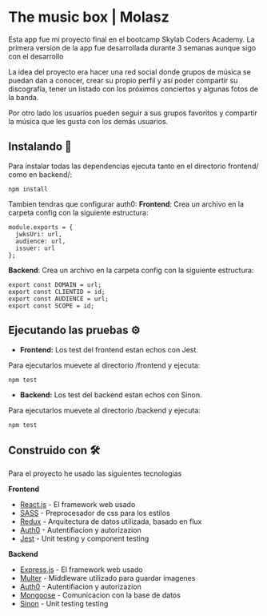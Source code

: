 # The music box | Molasz

Esta app fue mi proyecto final en el bootcamp Skylab Coders Academy. La primera version de la app fue desarrollada durante 3 semanas aunque sigo con el desarrollo

La idea del proyecto era hacer una red social donde grupos de música se puedan dan a conocer, crear su propio perfil y así poder compartir su discografía, tener un listado con los próximos conciertos y algunas fotos de la banda.

Por otro lado los usuarios pueden seguir a sus grupos favoritos y compartir la música que les gusta con los demás usuarios.

## Instalando 🔧

Para instalar todas las dependencias ejecuta tanto en el directorio frontend/ como en backend/:

```
npm install
```

Tambien tendras que configurar auth0:
**Frontend**: Crea un archivo en la carpeta config con la siguiente estructura:

```
module.exports = {
  jwksUri: url,
  audience: url,
  issuer: url
};
```

**Backend**: Crea un archivo en la carpeta config con la siguiente estructura:

```
export const DOMAIN = url;
export const CLIENTID = id;
export const AUDIENCE = url;
export const SCOPE = id;

```

## Ejecutando las pruebas ⚙️

- **Frontend:** Los test del frontend estan echos con Jest.

Para ejecutarlos muevete al directorio /frontend y ejecuta:

```
npm test
```

- **Backend:** Los test del backend estan echos con Sinon.

Para ejecutarlos muevete al directorio /backend y ejecuta:

```
npm test
```

## Construido con 🛠️

Para el proyecto he usado las siguientes tecnologias

**Frontend**

- [React.js](http://www.reactjs.org) - El framework web usado
- [SASS](https://sass-lang.com/) - Preprocesador de css para los estilos
- [Redux](https://redux.js.org/) - Arquitectura de datos utilizada, basado en flux
- [Auth0](https://auth0.com/) - Autentifiacion y autorizazion
- [Jest](https://jestjs.io/) - Unit testing y component testing

**Backend**

- [Express.js](https://expressjs.com/) - El framework web usado
- [Multer](https://github.com/expressjs/multer#readme) - Middleware utilizado para guardar imagenes
- [Auth0](https://auth0.com/) - Autentifiacion y autorizazion
- [Mongoose](https://mongoosejs.com) - Comunicacion con la base de datos
- [Sinon](https://sinonjs.org/) - Unit testing testing


